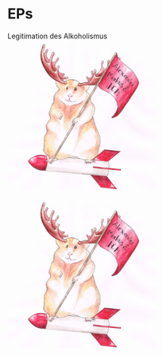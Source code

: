 # EPs
Legitimation des Alkoholismus
<img src="pictures/Hamster.jpg" height=300>
<p>
<img src="Hamster.jpg" height=300>
</p>
